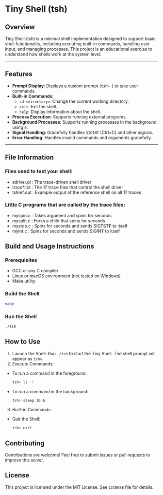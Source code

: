 # Tiny Shell (tsh)

## Overview

Tiny Shell (tsh) is a minimal shell implementation designed to support basic shell functionality, including executing built-in commands, handling user input, and managing processes. This project is an educational exercise to understand how shells work at the system level.

---

## Features

- **Prompt Display**: Displays a custom prompt (`tsh> `) to take user commands.
- **Built-in Commands**:
  - `cd <directory>`: Change the current working directory.
  - `exit`: Exit the shell.
  - `help`: Display information about the shell.
- **Process Execution**: Supports running external programs.
- **Background Processes**: Supports running processes in the background using `&`.
- **Signal Handling**: Gracefully handles `SIGINT` (Ctrl+C) and other signals.
- **Error Handling**: Handles invalid commands and arguments gracefully.

---

## File Information
### Files used to test your shell:
- sdriver.pl : The trace-driven shell driver 
- trace*.txt : The 17 trace files that control the shell driver 
- tshref.out : Example output of the reference shell on all 17 traces 

### Little C programs that are called by the trace files:
- myspin.c	: Takes argument <n> and spins for <n> seconds 
- mysplit.c	: Forks a child that spins for <n> seconds 
- mystop.c  : Spins for <n> seconds and sends SIGTSTP to itself 
- myint.c   : Spins for <n> seconds and sends SIGINT to itself 


## Build and Usage Instructions

### Prerequisites
 - GCC or any C compiler
 - Linux or macOS environment (not tested on Windows)
 - Make utility

### Build the Shell
```bash
make
```

### Run the Shell
```bash
./tsh
```

## How to Use
1. Launch the Shell: Run `./tsh` to start the Tiny Shell. The shell prompt will appear as `tsh>`.
2. Execute Commands:
  - To run a command in the foreground:
    ```bash
    tsh> ls -l
    ```
  - To run a command in the background:
    ```bash
    tsh> sleep 10 &
    ```
3. Built-in Commands:
  - Quit the Shell:
    ```bash
    tsh> exit
    ```

## Contributing
Contributions are welcome! Feel free to submit issues or pull requests to improve this solver.

## License
This project is licensed under the MIT License. See `LICENSE` file for details.




